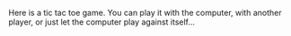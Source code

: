 Here is a tic tac toe game.
You can play it with the computer, with another player, or just let the computer play against itself...